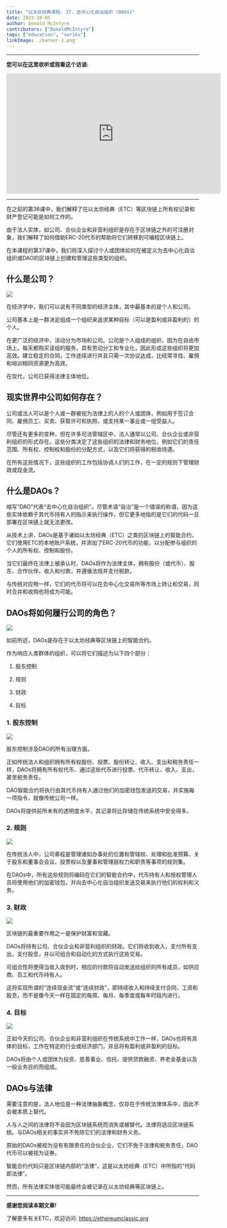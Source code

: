 ```yaml
---
title: "以太坊经典课程: 37. 去中心化自治组织 (DAOs)"
date: 2023-10-05
author: Donald McIntyre
contributors: ["DonaldMcIntyre"]
tags: ["education", "series"]
linkImage: ./banner-1.png
---
```


---
**您可以在这里收听或观看这个访谈:**

<iframe width="560" height="315" src="https://www.youtube.com/embed/zwr33NBOeH0?si=ZhUufFhbHp5Bdmuo" title="YouTube video player" frameborder="0" allow="accelerometer; autoplay; clipboard-write; encrypted-media; gyroscope; picture-in-picture; web-share" allowfullscreen></iframe>

---

在之前的第36课中，我们解释了在以太坊经典（ETC）等区块链上所有权记录和财产登记可能是如何工作的。

由于法人实体，如公司、合伙企业和非营利组织是存在于区块链之外的可注册对象，我们解释了如何借助ERC-20代币的帮助将它们转移到可编程区块链上。

在本课程的第37课中，我们将深入探讨个人或团体如何在被定义为去中心化自治组织或DAO的区块链上创建和管理这些类型的组织。

## 什么是公司？

![](./1-zh.png)

在经济学中，我们可以说有不同类型的经济主体，其中最基本的是个人和公司。

公司基本上是一群决定组成一个组织来追求某种目标（可以是盈利或非盈利的）的个人。

在更广泛的经济中，活动分为市场和公司。公司是个人组成的组织，因为在自由市场上，每天都购买该组的服务，具有劳动分工和专业化，因此形成这些组织将更加高效。建立稳定的合同，工作连续进行并且只需一次协议达成，比经常寻找、雇佣和培训相同资源更为高效。

在现代，公司已获得法律主体地位。

## 现实世界中公司如何存在？

公司或法人可以是个人或一群被视为法律上的人的个人或团体，例如用于签订合同、雇佣员工、买卖、获取许可和执照，或支持某一事业或一组受益人。

尽管还有更多的变种，但在许多司法管辖区中，法人通常以公司、合伙企业或非营利组织的形式存在。这些分类决定了这些组织的法律和财务地位，例如它们的责任范围、所有权、控制权和股份的分配方式，以及它们将获得的税收待遇。

在所有这些情况下，这些组织的工作包括协调人们的工作，在一定的规则下管理财政或现金流。

## 什么是DAOs？

缩写“DAO”代表“去中心化自治组织”。尽管术语“自治”是一个错误的称谓，因为这些实体依赖于其代币持有人的指示来执行操作，但它更多地指的是它们的代码一旦部署在区块链上就无法更改。

从技术上讲，DAOs是基于诸如以太坊经典（ETC）之类的区块链上的智能合约，它们使用ETC的本地账户系统，并添加了ERC-20代币的功能，以分配参与组织的个人的所有权、控制和股份。

当它们最终在法律上被承认时，DAOs将作为法律主体，拥有股份（或代币）、股东、合作伙伴、收入和付款，并遵循法规并支付税款。

与传统对应物一样，它们的代币将可以在去中心化交易所等市场上转让和交易，同时合并和收购也将成为可能。

## DAOs将如何履行公司的角色？

![](./2-zh.png)

如前所述，DAOs是存在于以太坊经典等区块链上的智能合约。

作为响应人类群体的组织，可以将它们描述为以下四个部分：

1. 股东控制

2. 规则

3. 财政

4. 目标

### 1. 股东控制

![](./3-zh.png)

股东控制涉及DAO的所有治理方面。

正如传统法人和组织拥有所有权股份、投票、股份转让、收入、支出和税务责任一样，DAOs将拥有所有权代币、通过这些代币进行投票、代币转让、收入、支出，甚至税务责任。

DAO智能合约将执行由其代币持有人通过他们的加密钱包发送的交易，并实施每一项指令，就像传统公司一样。

DAOs将提供前所未有的透明度水平，其记录将比存储在传统系统中安全得多。

### 2. 规则

![](./4-zh.png)

在传统法人中，公司章程是管理诸如办事处的位置和管辖权、处理和批准预算、关于股东和董事会会议、投票权以及董事和管理层权力和职责等事项的规则集。

在DAOs中，所有这些规则将编码在它们的智能合约中，代币持有人和授权管理人员将使用他们的加密钱包，并向去中心化自治组织发送交易来执行他们的权利和义务。

### 3. 财政

![](./5-zh.png)

区块链的最重要作用之一是保护财富和宝藏。

DAOs将持有公司、合伙企业和非营利组织的财政。它们将收到收入，支付所有支出，支付股息，并以可组合和自动化的方式执行这些交易。

可组合性将使得当收入收到时，相应的付款将自动发送给组织的所有成员，如供应商、员工和代币持有人。

这将实现所谓的“连续现金流”或“连续财政”，即持续收入和持续支付合同、工资和股息，而不是像今天一样在固定的每周、每月、每季度或每年时段内进行。

### 4. 目标

![](./6-zh.png)

正如今天的公司、合伙企业和非营利组织在传统系统中工作一样，DAOs也将有具体的目标，工作在特定的行业或经济部门，并且将有盈利或非盈利的目标。

DAOs将由个人或团体为投资、慈善事业、信托、提供贷款融资、养老金基金以及一般业务目的而组成。

## DAOs与法律

需要注意的是，法人地位是一种法律抽象概念，仅存在于传统法律体系中，因此不会被本质上替代。

人与人之间的法律将不会因为区块链系统而消失或被替代。法律将适应区块链系统。与DAOs相关的事实并不免除它们的法律和财务义务。

原始的DAOs被视为没有有限责任的合伙企业，它们不免于法律和税务责任，DAO代币可以被视为证券。

智能合约代码只是区块链内部的“法律”，这是以太坊经典（ETC）中所指的“代码即法律”。

然而，所有法律实体很可能最终会被记录在以太坊经典等区块链上。

---

**感谢您阅读本期文章!**

了解更多有关ETC，欢迎访问: https://ethereumclassic.org
